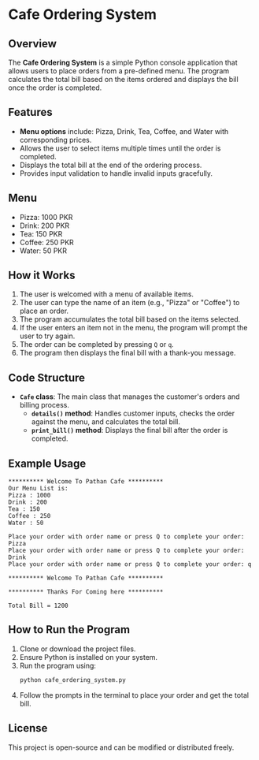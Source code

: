 # Cafe Ordering System

## Overview
The **Cafe Ordering System** is a simple Python console application that allows users to place orders from a pre-defined menu. The program calculates the total bill based on the items ordered and displays the bill once the order is completed.

## Features
- **Menu options** include: Pizza, Drink, Tea, Coffee, and Water with corresponding prices.
- Allows the user to select items multiple times until the order is completed.
- Displays the total bill at the end of the ordering process.
- Provides input validation to handle invalid inputs gracefully.
  
## Menu
- Pizza: 1000 PKR
- Drink: 200 PKR
- Tea: 150 PKR
- Coffee: 250 PKR
- Water: 50 PKR

## How it Works
1. The user is welcomed with a menu of available items.
2. The user can type the name of an item (e.g., "Pizza" or "Coffee") to place an order.
3. The program accumulates the total bill based on the items selected.
4. If the user enters an item not in the menu, the program will prompt the user to try again.
5. The order can be completed by pressing `Q` or `q`.
6. The program then displays the final bill with a thank-you message.

## Code Structure
- **`Cafe` class**: The main class that manages the customer's orders and billing process.
  - **`details()` method**: Handles customer inputs, checks the order against the menu, and calculates the total bill.
  - **`print_bill()` method**: Displays the final bill after the order is completed.

## Example Usage
```
********** Welcome To Pathan Cafe **********
Our Menu List is:
Pizza : 1000
Drink : 200
Tea : 150
Coffee : 250
Water : 50

Place your order with order name or press Q to complete your order: Pizza
Place your order with order name or press Q to complete your order: Drink
Place your order with order name or press Q to complete your order: q

********** Welcome To Pathan Cafe **********

********** Thanks For Coming here **********

Total Bill = 1200
```

## How to Run the Program
1. Clone or download the project files.
2. Ensure Python is installed on your system.
3. Run the program using:
   ```bash
   python cafe_ordering_system.py
   ```
4. Follow the prompts in the terminal to place your order and get the total bill.

## License
This project is open-source and can be modified or distributed freely.
